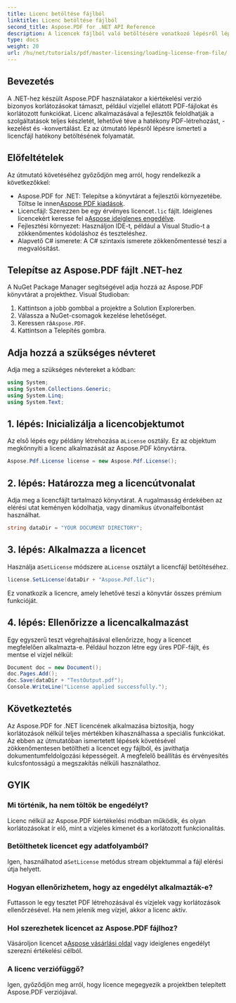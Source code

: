 ```yaml
---
title: Licenc betöltése fájlból
linktitle: Licenc betöltése fájlból
second_title: Aspose.PDF for .NET API Reference
description: A licencek fájlból való betöltésére vonatkozó lépésről lépésre szóló útmutatónk segítségével megtudhatja, hogyan aknázhatja ki az Aspose.PDF for .NET teljes potenciálját.
type: docs
weight: 20
url: /hu/net/tutorials/pdf/master-licensing/loading-license-from-file/
---
```

## Bevezetés  

A .NET-hez készült Aspose.PDF használatakor a kiértékelési verzió bizonyos korlátozásokat támaszt, például vízjellel ellátott PDF-fájlokat és korlátozott funkciókat. Licenc alkalmazásával a fejlesztők feloldhatják a szolgáltatások teljes készletét, lehetővé téve a hatékony PDF-létrehozást, -kezelést és -konvertálást. Ez az útmutató lépésről lépésre ismerteti a licencfájl hatékony betöltésének folyamatát.  

## Előfeltételek  

Az útmutató követéséhez győződjön meg arról, hogy rendelkezik a következőkkel:  

- Aspose.PDF for .NET: Telepítse a könyvtárat a fejlesztői környezetébe. Töltse le innen[Aspose PDF kiadások](https://releases.aspose.com/pdf/net/).  
-  Licencfájl: Szerezzen be egy érvényes licencet`.lic` fájlt. Ideiglenes licencekért keresse fel a[Aspose ideiglenes engedélye](https://purchase.aspose.com/temporary-license/).  
- Fejlesztési környezet: Használjon IDE-t, például a Visual Studio-t a zökkenőmentes kódoláshoz és teszteléshez.  
- Alapvető C# ismerete: A C# szintaxis ismerete zökkenőmentessé teszi a megvalósítást.  

## Telepítse az Aspose.PDF fájlt .NET-hez  
A NuGet Package Manager segítségével adja hozzá az Aspose.PDF könyvtárat a projekthez. Visual Studioban:  
1. Kattintson a jobb gombbal a projektre a Solution Explorerben.  
2. Válassza a NuGet-csomagok kezelése lehetőséget.  
3.  Keressen rá`Aspose.PDF`.  
4. Kattintson a Telepítés gombra.  

## Adja hozzá a szükséges névteret  
Adja meg a szükséges névtereket a kódban:  

```csharp
using System;
using System.Collections.Generic;
using System.Linq;
using System.Text;
```  

## 1. lépés: Inicializálja a licencobjektumot  

 Az első lépés egy példány létrehozása a`License` osztály. Ez az objektum megkönnyíti a licenc alkalmazását az Aspose.PDF könyvtárra.  

```csharp
Aspose.Pdf.License license = new Aspose.Pdf.License();
```  

## 2. lépés: Határozza meg a licencútvonalat  

Adja meg a licencfájlt tartalmazó könyvtárat. A rugalmasság érdekében az elérési utat keményen kódolhatja, vagy dinamikus útvonalfelbontást használhat.  

```csharp
string dataDir = "YOUR DOCUMENT DIRECTORY";
```  

## 3. lépés: Alkalmazza a licencet  

 Használja a`SetLicense` módszere a`License` osztályt a licencfájl betöltéséhez.  

```csharp
license.SetLicense(dataDir + "Aspose.Pdf.lic");
```  

Ez vonatkozik a licencre, amely lehetővé teszi a könyvtár összes prémium funkcióját.  

## 4. lépés: Ellenőrizze a licencalkalmazást  

Egy egyszerű teszt végrehajtásával ellenőrizze, hogy a licencet megfelelően alkalmazta-e. Például hozzon létre egy üres PDF-fájlt, és mentse el vízjel nélkül:  

```csharp
Document doc = new Document();
doc.Pages.Add();
doc.Save(dataDir + "TestOutput.pdf");
Console.WriteLine("License applied successfully.");
```  

## Következtetés  

Az Aspose.PDF for .NET licencének alkalmazása biztosítja, hogy korlátozások nélkül teljes mértékben kihasználhassa a speciális funkciókat. Az ebben az útmutatóban ismertetett lépések követésével zökkenőmentesen betöltheti a licencet egy fájlból, és javíthatja dokumentumfeldolgozási képességeit. A megfelelő beállítás és érvényesítés kulcsfontosságú a megszakítás nélküli használathoz.  

## GYIK  

### Mi történik, ha nem töltök be engedélyt?  
Licenc nélkül az Aspose.PDF kiértékelési módban működik, és olyan korlátozásokat ír elő, mint a vízjeles kimenet és a korlátozott funkcionalitás.  

### Betölthetek licencet egy adatfolyamból?  
 Igen, használhatod a`SetLicense` metódus stream objektummal a fájl elérési útja helyett.  

### Hogyan ellenőrizhetem, hogy az engedélyt alkalmazták-e?  
Futtasson le egy tesztet PDF létrehozásával és vízjelek vagy korlátozások ellenőrzésével. Ha nem jelenik meg vízjel, akkor a licenc aktív.  

### Hol szerezhetek licencet az Aspose.PDF fájlhoz?  
 Vásároljon licencet a[Aspose vásárlási oldal](https://purchase.aspose.com/buy) vagy ideiglenes engedélyt szerezni értékelési célból.  

### A licenc verziófüggő?  
Igen, győződjön meg arról, hogy licence megegyezik a projektben telepített Aspose.PDF verziójával.  